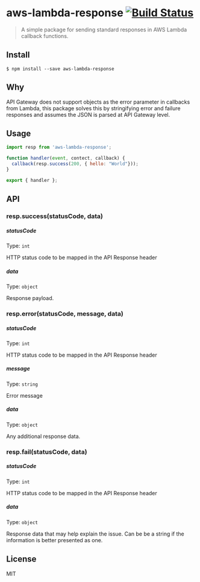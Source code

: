 # aws-lambda-response [![Build Status](https://travis-ci.org/aceew/aws-lambda-response.svg?branch=master)](https://travis-ci.org/aceew/aws-lambda-response)

> A simple package for sending standard responses in AWS Lambda callback functions.

## Install
```
$ npm install --save aws-lambda-response
```

## Why
API Gateway does not support objects as the error parameter in callbacks from Lambda, this package solves this by stringifying error and failure responses and assumes the JSON is parsed at API Gateway level.


## Usage

```js
import resp from 'aws-lambda-response';

function handler(event, contect, callback) {
  callback(resp.success(200, { hello: "World"}));
}

export { handler };

```


## API

### resp.success(statusCode, data)

##### statusCode

Type: `int`

HTTP status code to be mapped in the API Response header

##### data

Type: `object`

Response payload.

### resp.error(statusCode, message, data)

##### statusCode

Type: `int`

HTTP status code to be mapped in the API Response header

##### message

Type: `string`

Error message

##### data

Type: `object`

Any additional response data.

### resp.fail(statusCode, data)

##### statusCode

Type: `int`

HTTP status code to be mapped in the API Response header

##### data

Type: `object`

Response data that may help explain the issue. Can be be a string if the information is better presented as one.


## License

MIT
